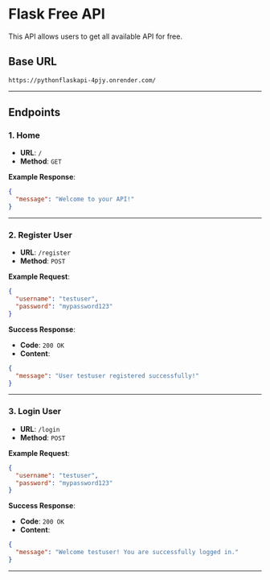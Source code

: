 
# Flask Free API 

This API allows users to get all available API for free.

## Base URL

```
https://pythonflaskapi-4pjy.onrender.com/
```

---

## Endpoints

### 1. Home

- **URL**: `/`
- **Method**: `GET`

**Example Response**:

```json
{
  "message": "Welcome to your API!"
}
```

---

### 2. Register User



- **URL**: `/register`
- **Method**: `POST`


**Example Request**:

```json
{
  "username": "testuser",
  "password": "mypassword123"
}
```

**Success Response**:

- **Code**: `200 OK`
- **Content**:

```json
{
  "message": "User testuser registered successfully!"
}
```




---

### 3. Login User


- **URL**: `/login`
- **Method**: `POST`


**Example Request**:

```json
{
  "username": "testuser",
  "password": "mypassword123"
}
```

**Success Response**:

- **Code**: `200 OK`
- **Content**:

```json
{
  "message": "Welcome testuser! You are successfully logged in."
}
```



---
<!-- 
### 4. cities

- **URL**: `/cities`
- **Method**: `GET`

**Example Response**:

```json
{
  "message": "Welcome to your API!"
}
```

--- -->
